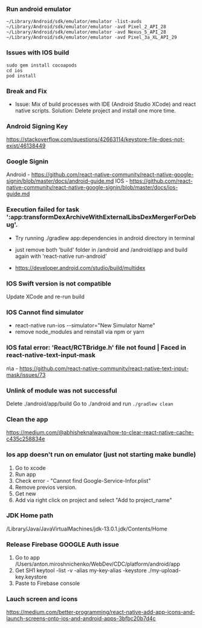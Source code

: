 ### Run android emulator
````
~/Library/Android/sdk/emulator/emulator -list-avds
~/Library/Android/sdk/emulator/emulator -avd Pixel_2_API_28
~/Library/Android/sdk/emulator/emulator -avd Nexus_5_API_28
~/Library/Android/sdk/emulator/emulator -avd Pixel_3a_XL_API_29
````
### Issues with IOS build 

````
sudo gem install cocoapods
cd ios
pod install
````

### Break and Fix

- Issue: Mix of build processes with IDE (Android Studio XCode) and react native scripts.
  Solution: Delete project and install one more time.

### Android Signing Key

https://stackoverflow.com/questions/42663114/keystore-file-does-not-exist/46138449

### Google Signin

Android - https://github.com/react-native-community/react-native-google-signin/blob/master/docs/android-guide.md
IOS - https://github.com/react-native-community/react-native-google-signin/blob/master/docs/ios-guide.md

### Execution failed for task ':app:transformDexArchiveWithExternalLibsDexMergerForDebug'.

- Try running ./gradlew app:dependencies in android directory in terminal

- just remove both 'build' folder in /android and /android/app
  and build again with 'react-native run-android'

- https://developer.android.com/studio/build/multidex

### IOS Swift version is not compatible 

Update XCode and re-run build 

### IOS Cannot find simulator 

- react-native run-ios --simulator="New Simulator Name"
- remove node_modules and reinstall via npm or yarn

### IOS fatal error: 'React/RCTBridge.h' file not found | Faced in react-native-text-input-mask

n\a - https://github.com/react-native-community/react-native-text-input-mask/issues/73

### Unlink of module was not successful

Delete ./android/app/build
Go to ./android and run `./gradlew clean`

### Clean the app

https://medium.com/@abhisheknalwaya/how-to-clear-react-native-cache-c435c258834e

### Ios app doesn't run on emulator (just not starting make bundle)

1. Go to xcode 
2. Run app 
3. Check error - "Cannot find Google-Service-Infor.plist"
4. Remove previos version.
5. Get new
6. Add via right click on project and select "Add to project_name"


### JDK Home path

/Library/Java/JavaVirtualMachines/jdk-13.0.1.jdk/Contents/Home

### Release Firebase GOOGLE Auth issue

1. Go to app /Users/anton.miroshnichenko/WebDev/CDC/platform/android/app
2. Get SH1 keytool -list -v -alias my-key-alias -keystore ./my-upload-key.keystore
3. Paste to Firebase console


### Lauch screen and icons

https://medium.com/better-programming/react-native-add-app-icons-and-launch-screens-onto-ios-and-android-apps-3bfbc20b7d4c
